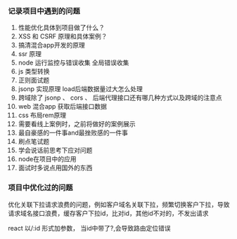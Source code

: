 

### 记录项目中遇到的问题


1. 性能优化具体到项目做了什么？
2. XSS 和 CSRF 原理和具体案例？
3. 搞清混合app开发的原理
4. ssr 原理
5. node 运行监控与错误收集 全局错误收集
6. js 类型转换
7. 正则面试题
8. jsonp 实现原理 load后端数据量过大怎么处理
9. 跨域除了 jsonp 、 cors 、 后端代理接口还有哪几种方式以及跨域的注意点
10. web 混合app 获取后端接口数据
11. css 布局rem原理 
12. 需要看线上案例时，之前将做好的案例展示
13. 最自豪感的一件事and最挫败感的一件事
14. 刷点笔试题
15. 学会说话前思考下应对问题
16. node在项目中的应用
17. 面试时多说点用国外的东西
 

### 项目中优化过的问题

优化关联下拉请求浪费的问题，例如客户域名关联下拉，频繁切换客户下拉，导致请求域名接口浪费，缓存客户下拉id，比对id，其他id不对的，不发出请求


react 以/:id 形式加参数，  当id中带了?,会导致路由定位错误